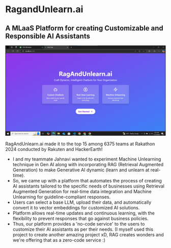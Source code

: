 # RagandUnlearn.ai

## A MLaaS Platform for creating Customizable and Responsible AI Assistants

![RagAndUnlearn](RagAndUnlearn.jpg)

RagAndUnlearn.ai made it to the top 15 among 6375 teams at Rakathon 2024 conducted by Rakuten and HackerEarth!

- I and my teammate Jahnavi wanted to experiment Machine Unlearning technique in Gen AI along with incorporating RAG (Retrieval Augmented Generation) to make Generative AI dynamic (learn and unlearn at real-time).
-  So, we came up with a platform that automates the process of creating AI assistants tailored to the specific needs of businesses using Retrieval Augmented Generation for real-time data integration and Machine Unlearning for guideline-compliant responses.
- Users can select a base LLM, upload their data, and automatically convert it to vector embeddings for customized AI solutions.
- Platform allows real-time updates and continuous learning, with the flexibility to prevent responses that go against business policies.
- Thus, our platform provides a 'no-code service' to the users to customize their AI assistants as per their needs. (I myself used this project to create another amazing project xD, RAG creates wonders and we're offering that as a zero-code service :)
